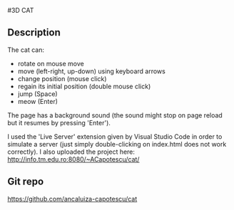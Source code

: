 #3D CAT

## Description
The cat can:
- rotate on mouse move
- move (left-right, up-down) using keyboard arrows
- change position (mouse click)
- regain its initial position (double mouse click)
- jump (Space)
- meow (Enter)

The page has a background sound (the sound might stop on page reload but it resumes by pressing 'Enter').

I used the 'Live Server' extension given by Visual Studio Code in order to simulate a server (just simply double-clicking on index.html does not work correctly).
I also uploaded the project here: http://info.tm.edu.ro:8080/~ACapotescu/cat/

## Git repo
https://github.com/ancaluiza-capotescu/cat
